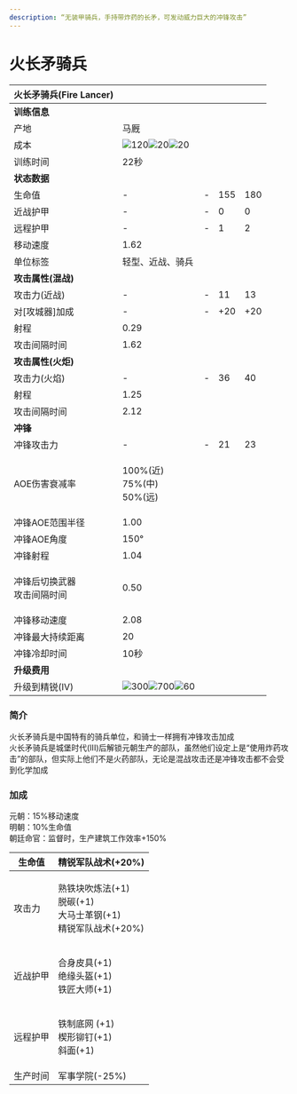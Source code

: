 ```yaml
---
description: “无装甲骑兵，手持带炸药的长矛，可发动威力巨大的冲锋攻击”
---
```


# 火长矛骑兵

| 火长矛骑兵(Fire Lancer)       | <img src="https://seicing-1257171891.cos.ap-nanjing.myqcloud.com/3fatcatpool/aoe4/tech/%E7%81%AB%E9%95%BF%E7%9F%9B%E9%AA%91%E5%85%B5.png" alt="" data-size="line">                                                                                                                                             |   |     |     |
| ------------------------ | -------------------------------------------------------------------------------------------------------------------------------------------------------------------------------------------------------------------------------------------------------------------------------------------------------------- | - | --- | --- |
| **训练信息**                 |                                                                                                                                                                                                                                                                                                                |   |     |     |
| 产地                       | 马厩                                                                                                                                                                                                                                                                                                             |   |     |     |
| 成本                       | ![](https://seicing-1257171891.cos.ap-nanjing.myqcloud.com/3fatcatpool/aoe4/tech/%E8%82%89.png)120![](https://seicing-1257171891.cos.ap-nanjing.myqcloud.com/3fatcatpool/aoe4/tech/%E9%87%91.png)20![](https://seicing-1257171891.cos.ap-nanjing.myqcloud.com/3fatcatpool/aoe4/tech/%E6%9C%A8.png)20           |   |     |     |
| 训练时间                     | 22秒                                                                                                                                                                                                                                                                                                            |   |     |     |
| **状态数据**                 |                                                                                                                                                                                                                                                                                                                |   |     |     |
| 生命值                      | -                                                                                                                                                                                                                                                                                                              | - | 155 | 180 |
| 近战护甲                     | -                                                                                                                                                                                                                                                                                                              | - | 0   | 0   |
| 远程护甲                     | -                                                                                                                                                                                                                                                                                                              | - | 1   | 2   |
| 移动速度                     | 1.62                                                                                                                                                                                                                                                                                                           |   |     |     |
| 单位标签                     | 轻型、近战、骑兵                                                                                                                                                                                                                                                                                                       |   |     |     |
| **攻击属性(混战)**             |                                                                                                                                                                                                                                                                                                                |   |     |     |
| 攻击力(近战)                  | -                                                                                                                                                                                                                                                                                                              | - | 11  | 13  |
| 对\[攻城器]加成                | -                                                                                                                                                                                                                                                                                                              | - | +20 | +20 |
| 射程                       | 0.29                                                                                                                                                                                                                                                                                                           |   |     |     |
| 攻击间隔时间                   | 1.62                                                                                                                                                                                                                                                                                                           |   |     |     |
| **攻击属性(火炬)**             |                                                                                                                                                                                                                                                                                                                |   |     |     |
| 攻击力(火焰)                  | -                                                                                                                                                                                                                                                                                                              | - | 36  | 40  |
| 射程                       | 1.25                                                                                                                                                                                                                                                                                                           |   |     |     |
| 攻击间隔时间                   | 2.12                                                                                                                                                                                                                                                                                                           |   |     |     |
| **冲锋**                   |                                                                                                                                                                                                                                                                                                                |   |     |     |
| 冲锋攻击力                    | -                                                                                                                                                                                                                                                                                                              | - | 21  | 23  |
| AOE伤害衰减率                 | <p>100%(近)<br>75%(中)<br>50%(远)</p>                                                                                                                                                                                                                                                                             |   |     |     |
| 冲锋AOE范围半径                | 1.00                                                                                                                                                                                                                                                                                                           |   |     |     |
| 冲锋AOE角度                  | 150°                                                                                                                                                                                                                                                                                                           |   |     |     |
| 冲锋射程                     | 1.04                                                                                                                                                                                                                                                                                                           |   |     |     |
| <p>冲锋后切换武器<br>攻击间隔时间</p> | 0.50                                                                                                                                                                                                                                                                                                           |   |     |     |
| 冲锋移动速度                   | 2.08                                                                                                                                                                                                                                                                                                           |   |     |     |
| 冲锋最大持续距离                 | 20                                                                                                                                                                                                                                                                                                             |   |     |     |
| 冲锋冷却时间                   | 10秒                                                                                                                                                                                                                                                                                                            |   |     |     |
| **升级费用**                 |                                                                                                                                                                                                                                                                                                                |   |     |     |
| 升级到精锐(IV)                | ![](https://seicing-1257171891.cos.ap-nanjing.myqcloud.com/3fatcatpool/aoe4/tech/%E8%82%89.png)300![](https://seicing-1257171891.cos.ap-nanjing.myqcloud.com/3fatcatpool/aoe4/tech/%E9%87%91.png)700![](https://seicing-1257171891.cos.ap-nanjing.myqcloud.com/3fatcatpool/aoe4/tech/%E6%97%B6%E9%97%B4.png)60 |   |     |     |

### 简介 <a href="#jia" id="jia"></a>

火长矛骑兵是中国特有的骑兵单位，和骑士一样拥有冲锋攻击加成\
火长矛骑兵是城堡时代(III)后解锁元朝生产的部队，虽然他们设定上是“使用炸药攻击”的部队，但实际上他们不是火药部队，无论是混战攻击还是冲锋攻击都不会受到化学加成

### 加成 <a href="#sp" id="sp"></a>

元朝：15%移动速度\
明朝：10%生命值\
朝廷命官：监督时，生产建筑工作效率+150%

| 生命值  | <img src="https://seicing-1257171891.cos.ap-nanjing.myqcloud.com/3fatcatpool/aoe4/tech/%E7%B2%BE%E9%94%90%E5%86%9B%E9%98%9F%E6%88%98%E6%9C%AF.png" alt="" data-size="line">精锐军队战术(+20%)                                                                                                                                                                                                                                                                                                                                                                                                                                                                                                                                 |
| ---- | ----------------------------------------------------------------------------------------------------------------------------------------------------------------------------------------------------------------------------------------------------------------------------------------------------------------------------------------------------------------------------------------------------------------------------------------------------------------------------------------------------------------------------------------------------------------------------------------------------------------------------------------------------------------------------------------------------------------------- |
| 攻击力  | <p><img src="https://seicing-1257171891.cos.ap-nanjing.myqcloud.com/3fatcatpool/aoe4/tech/%E7%86%9F%E9%93%81%E5%9D%97%E5%90%B9%E7%82%BC%E6%B3%95.png" alt="" data-size="line">熟铁块吹炼法(+1)<br><img src="https://seicing-1257171891.cos.ap-nanjing.myqcloud.com/3fatcatpool/aoe4/tech/%E8%84%B1%E7%A2%B3.png" alt="" data-size="line">脱碳(+1)<br><img src="https://seicing-1257171891.cos.ap-nanjing.myqcloud.com/3fatcatpool/aoe4/tech/%E5%A4%A7%E9%A9%AC%E5%A3%AB%E9%9D%A9%E9%92%A2.png" alt="" data-size="line">大马士革钢(+1)<br><img src="https://seicing-1257171891.cos.ap-nanjing.myqcloud.com/3fatcatpool/aoe4/tech/%E7%B2%BE%E9%94%90%E5%86%9B%E9%98%9F%E6%88%98%E6%9C%AF.png" alt="" data-size="line">精锐军队战术(+20%)</p> |
| 近战护甲 | <p><img src="https://seicing-1257171891.cos.ap-nanjing.myqcloud.com/3fatcatpool/aoe4/tech/%E5%90%88%E8%BA%AB%E7%9A%AE%E5%85%B7.png" alt="" data-size="line">合身皮具(+1)<br><img src="https://seicing-1257171891.cos.ap-nanjing.myqcloud.com/3fatcatpool/aoe4/tech/%E7%BB%9D%E7%BC%98%E5%A4%B4%E7%9B%94.png" alt="" data-size="line">绝缘头盔(+1)<br><img src="https://seicing-1257171891.cos.ap-nanjing.myqcloud.com/3fatcatpool/aoe4/tech/%E9%93%81%E5%8C%A0%E5%A4%A7%E5%B8%88.png" alt="" data-size="line">铁匠大师(+1)</p>                                                                                                                                                                                                      |
| 远程护甲 | <p><img src="https://seicing-1257171891.cos.ap-nanjing.myqcloud.com/3fatcatpool/aoe4/tech/%E9%93%81%E5%88%B6%E5%BA%95%E7%BD%91.png" alt="" data-size="line">铁制底网 (+1)<br><img src="https://seicing-1257171891.cos.ap-nanjing.myqcloud.com/3fatcatpool/aoe4/tech/%E6%A5%94%E5%BD%A2%E9%93%86%E9%92%89.png" alt="" data-size="line">楔形铆钉(+1)<br><img src="https://seicing-1257171891.cos.ap-nanjing.myqcloud.com/3fatcatpool/aoe4/tech/%E6%96%9C%E9%9D%A2.png" alt="" data-size="line">斜面(+1)</p>                                                                                                                                                                                                                         |
| 生产时间 | <img src="https://seicing-1257171891.cos.ap-nanjing.myqcloud.com/3fatcatpool/aoe4/tech/%E5%86%9B%E4%BA%8B%E5%AD%A6%E9%99%A2.png" alt="" data-size="line">军事学院(-25%)                                                                                                                                                                                                                                                                                                                                                                                                                                                                                                                                                     |

